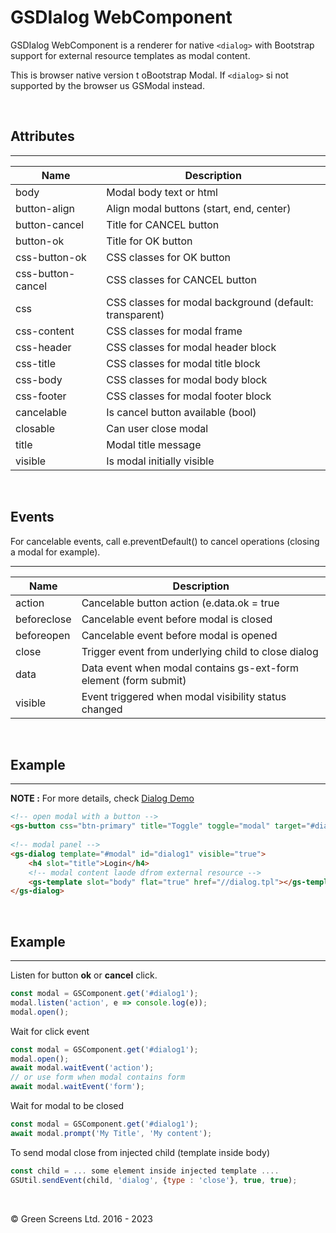 # GSDIalog WebComponent
 
GSDIalog WebComponent is a renderer for native ```<dialog>``` with Bootstrap support for external resource templates as modal content.
 
This is browser native version t oBootstrap Modal. If ```<dialog>``` si not supported by the browser us GSModal instead.

<br>
 
## Attributes
---
 
| Name               | Description                                                  |
|--------------------|--------------------------------------------------------------|
| body               | Modal body text or html                                      |
| button-align       | Align modal buttons (start, end, center)                     |
| button-cancel      | Title for CANCEL button                                      |
| button-ok          | Title for OK button                                          |
| css-button-ok      | CSS classes for OK button                                    |
| css-button-cancel  | CSS classes for CANCEL button                                |
| css                | CSS classes for modal background (default: transparent)      |
| css-content        | CSS classes for modal frame                                  |
| css-header         | CSS classes for modal header block                           |
| css-title          | CSS classes for modal title block                            |
| css-body           | CSS classes for modal body block                             |
| css-footer         | CSS classes for modal footer block                           |
| cancelable         | Is cancel button available (bool)                            |
| closable           | Can user close modal                                         |
| title              | Modal title message                                          |
| visible            | Is modal initially visible                                   |
 
 <br>
 
## Events

For cancelable events, call e.preventDefault() to cancel operations (closing a modal for example).

---
| Name               | Description                                                      |
|--------------------|------------------------------------------------------------------|
| action             | Cancelable button action (e.data.ok = true | false )             |
| beforeclose        | Cancelable event before modal is closed                          |
| beforeopen         | Cancelable event before modal is opened                          |
| close              | Trigger event from underlying child to close dialog              |
| data               | Data event when modal contains gs-ext-form element (form submit) |
| visible            | Event triggered when modal visibility status changed             |

<br>
 
## Example
---
 
**NOTE :**
For more details, check [Dialog Demo](../../demos/dialog/)
 
```html
<!-- open modal with a button -->
<gs-button css="btn-primary" title="Toggle" toggle="modal" target="#dialog1"></gs-button>
 
<!-- modal panel -->
<gs-dialog template="#modal" id="dialog1" visible="true">
    <h4 slot="title">Login</h4>
    <!-- modal content laode dfrom external resource -->
    <gs-template slot="body" flat="true" href="//dialog.tpl"></gs-template>
</gs-dialog>
```
 
<br>
 
## Example
---
 
Listen for button **ok** or **cancel** click. 
 
```JavaScript
const modal = GSComponent.get('#dialog1');
modal.listen('action', e => console.log(e));
modal.open();
```
 
Wait for click event

```JavaScript
const modal = GSComponent.get('#dialog1');
modal.open();
await modal.waitEvent('action');
// or use form when modal contains form
await modal.waitEvent('form');
```

Wait for modal to be closed 

```JavaScript
const modal = GSComponent.get('#dialog1');
await modal.prompt('My Title', 'My content');
```

To send modal close from injected child (template inside body)

```JavaScript
const child = ... some element inside injected template ....
GSUtil.sendEvent(child, 'dialog', {type : 'close'}, true, true);
```

<br>

&copy; Green Screens Ltd. 2016 - 2023
